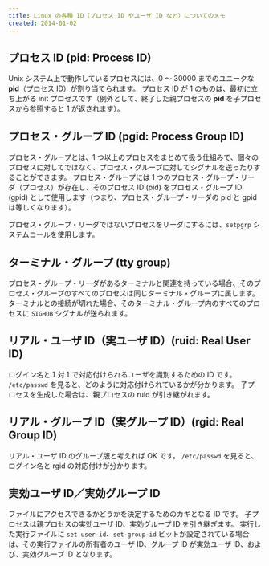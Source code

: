 ```yaml
---
title: Linux の各種 ID（プロセス ID やユーザ ID など）についてのメモ
created: 2014-01-02
---
```


プロセス ID (pid: Process ID)
----

Unix システム上で動作しているプロセスには、0 ～ 30000 までのユニークな **pid**（プロセス ID）が割り当てられます。
プロセス ID が 1 のものは、最初に立ち上がる init プロセスです（例外として、終了した親プロセスの **pid** を子プロセスから参照すると 1 が返されます）。


プロセス・グループ ID (pgid: Process Group ID)
----

プロセス・グループとは、1 つ以上のプロセスをまとめて扱う仕組みで、個々のプロセスに対してではなく、プロセス・グループに対してシグナルを送ったりすることができます。
プロセス・グループには 1 つのプロセス・グループ・リーダ（プロセス）が存在し、そのプロセス ID (pid) をプロセス・グループ ID (gpid) として使用します（つまり、プロセス・グループ・リーダの pid と gpid は等しくなります）。

プロセス・グループ・リーダではないプロセスをリーダにするには、`setpgrp` システムコールを使用します。


ターミナル・グループ (tty group)
----

プロセス・グループ・リーダがあるターミナルと関連を持っている場合、そのプロセス・グループのすべてのプロセスは同じターミナル・グループに属します。
ターミナルとの接続が切れた場合、そのターミナル・グループ内のすべてのプロセスに `SIGHUB` シグナルが送られます。


リアル・ユーザ ID（実ユーザ ID）(ruid: Real User ID)
----

ログイン名と１対１で対応付けられるユーザを識別するための ID です。
`/etc/passwd` を見ると、どのように対応付けられているかが分かります。
子プロセスを生成した場合は、親プロセスの ruid が引き継がれます。


リアル・グループ ID（実グループ ID）(rgid: Real Group ID)
----

リアル・ユーザ ID のグループ版と考えれば OK です。
`/etc/passwd` を見ると、ログイン名と rgid の対応付けが分かります。


実効ユーザ ID／実効グループ ID
----

ファイルにアクセスできるかどうかを決定するためのカギとなる ID です。
子プロセスは親プロセスの実効ユーザ ID、実効グループ ID を引き継ぎます。
実行した実行ファイルに `set-user-id`、`set-group-id` ビットが設定されている場合は、その実行ファイルの所有者のユーザ ID、グループ ID が実効ユーザ ID、および、実効グループ ID となります。


